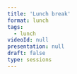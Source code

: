 ```yaml
---
title: 'Lunch break'
format: lunch
tags:
  - lunch
videoId: null
presentation: null
draft: false
type: sessions
---
```

